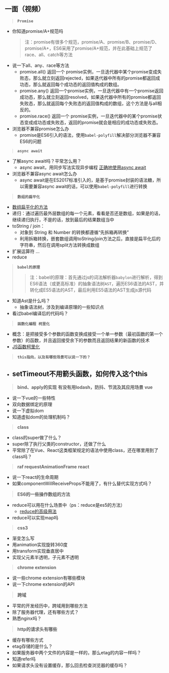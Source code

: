## **一面（视频）**
>**`Promise`**
  - 你知道promise/A+规范吗
    >注：promise有很多个规范，promise/A、promise/B、promise/D、promise/A+，ES6采用了promise/A+规范，并在此基础上规范了race、all、catch等方法
  - 说一下all、any、race等方法
    - promise.all() 返回一个 promise实例，一旦迭代器中某个promise变成失败态，那么就立刻返回rejected，如果迭代器中所有的promise都返回成功态，那么就返回每个成功态的返回值构成的数组。
    - promise.any() 返回一个promise实例，一旦迭代器中有一个promise返回成功态，那么就立刻返回resolved，如果迭代器中所有的promise都返回失败态，那么就返回每个失败态的返回值构成的数组，这个方法是与all相反的。
    - promise.race() 返回一个 promise实例，一旦迭代器中的某个promise状态变成成功态或失败态，返回的promise就会是相应的成功态或失败态。
  - 浏览器不兼容promise怎么办
    - promise是ES6引入的语法，使用`babel-polyfill`解决部分浏览器不兼容ES6的问题
>**`async await`**
  - 了解async await吗？平常怎么用？
    - async await，用同步写法实现异步编程 [正确地使用async await](https://segmentfault.com/a/1190000017718513)
  - 浏览器不兼容async await怎么办
    - async await是在ES2017标准引入的，是基于promise封装的语法糖，所以需要兼容async await的话，可以使用`babel-polyfill`进行转换
>**`数组的扁平化`**
  - [数组扁平化的方法](https://blog.csdn.net/sinat_17775997/article/details/88786357)
  - 递归：通过遍历最外层数组的每一个元素，看看是否还是数组，如果是的话，继续递归执行，不是的话，放到最后的结果数组当中
  - toString / join：
    - 对象到 String 和 Number 的转换都遵循“先拆箱再转换”
    - 利用拆箱转换，嵌套数组调用toString/join方法之后，直接是扁平化后的字符串，然后在调用split方法转换成数组
  - 扩展运算符 ...
  - reduce
>**`babel的原理`**
  >>注：babel的原理：首先通过js的词法解析器`babylon`进行解析，得到ES6语法（或更高标准）的抽象语法树`AST`，遍历ES6语法的AST，并转化成ES5语法的AST，最后利用ES5语法的AST生成js源代码
  - 知道Ast是什么吗？
    - 抽象语法树，涉及到编译原理的一些知识点
  - 看过babel编译后的代码吗？
>**`函数化编程 柯里化`**
  - 概念：是把接受多个参数的函数变换成接受一个单一参数（最初函数的第一个参数）的函数，并且返回接受余下的参数而且返回结果的新函数的技术
  - [JS函数柯里化](https://www.jianshu.com/p/2975c25e4d71)
>**`this指向，以及有哪些场景可以说一下的？`**
  - setTimeout不用箭头函数，如何传入这个this
    - 
>**bind、apply的实现**
>**有没有用lodash，防抖、节流及其应用场景**
>**vue**
  - 说一下vue的一些特性
  - 双向数据绑定的原理
  - 说一下虚拟dom
  - 知道虚拟dom的处理机制吗？
>**class**
  - class的super做了什么？
  - super除了执行父类的constructor，还做了什么
  - 平常除了在Vue、React这类框架规定的语法中使用class，还在哪里用到了class吗？
>**raf requestAnimationFrame**
>**react**
  - 说一下react的生命周期
  - 如果componentWillReceiveProps不能用了，有什么替代实现方式吗？
>**ES6的一些操作数组的方法**
  - reduce可以用在什么场景中（ps：reduce是es5的方法）
    - [reduce的高级用法](https://blog.csdn.net/sinat_17775997/article/details/107499439)
  - reduce可以实现map吗
>**css3**
  - 渐变怎么写
  - 用animation实现旋转360度
  - 用transform实现垂直居中
  - 实现父元素半透明，子元素不透明
>**chrome extension**
  - 说一些chrome extension有哪些模块
  - 说一下chrome extension的API
>**跨域**
  - 平常的开发经历中，跨域用到哪些方法
  - 除了服务器代理，还有哪些方式？
  - 熟悉nginx吗？
>**http的请求头有哪些**
  - 缓存有哪些方式
  - etag存储的是什么？
  - 如果服务器中两个文件的内容是一样的，那么etag的内容一样吗？
  - 知道refer吗
  - 如果请求头没有设置缓存，那么回去检查浏览器的缓存吗？